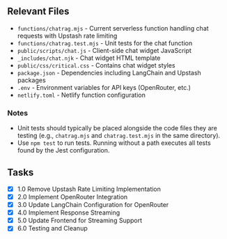 ## Relevant Files

- `functions/chatrag.mjs` - Current serverless function handling chat requests with Upstash rate limiting
- `functions/chatrag.test.mjs` - Unit tests for the chat function
- `public/scripts/chat.js` - Client-side chat widget JavaScript
- `_includes/chat.njk` - Chat widget HTML template
- `public/css/critical.css` - Contains chat widget styles
- `package.json` - Dependencies including LangChain and Upstash packages
- `.env` - Environment variables for API keys (OpenRouter, etc.)
- `netlify.toml` - Netlify function configuration

### Notes

- Unit tests should typically be placed alongside the code files they are testing (e.g., `chatrag.mjs` and `chatrag.test.mjs` in the same directory).
- Use `npm test` to run tests. Running without a path executes all tests found by the Jest configuration.

## Tasks

- [x] 1.0 Remove Upstash Rate Limiting Implementation
- [x] 2.0 Implement OpenRouter Integration
- [x] 3.0 Update LangChain Configuration for OpenRouter
- [x] 4.0 Implement Response Streaming
- [x] 5.0 Update Frontend for Streaming Support
- [x] 6.0 Testing and Cleanup
